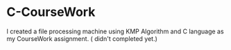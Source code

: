# C-CourseWork
 I created a file processing machine using KMP Algorithm and C language as my CourseWork assignment. ( didn't completed yet.)
